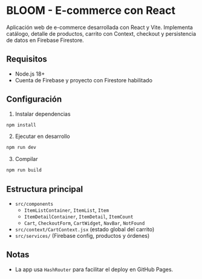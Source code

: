 # BLOOM - E-commerce con React

Aplicación web de e-commerce desarrollada con React y Vite. Implementa catálogo, detalle de productos, carrito con Context, checkout y persistencia de datos en Firebase Firestore.

## Requisitos
- Node.js 18+
- Cuenta de Firebase y proyecto con Firestore habilitado

## Configuración

1. Instalar dependencias

```bash
npm install
```

2. Ejecutar en desarrollo
```bash
npm run dev
```

3. Compilar
```bash
npm run build
```

## Estructura principal
- `src/components`
  - `ItemListContainer`, `ItemList`, `Item`
  - `ItemDetailContainer`, `ItemDetail`, `ItemCount`
  - `Cart`, `CheckoutForm`, `CartWidget`, `NavBar`, `NotFound`
- `src/context/CartContext.jsx` (estado global del carrito)
- `src/services/` (Firebase config, productos y órdenes)


## Notas
- La app usa `HashRouter` para facilitar el deploy en GitHub Pages.


